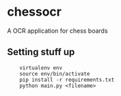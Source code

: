 # chessocr

A OCR application for chess boards

## Setting stuff up

```
    virtualenv env
    source env/bin/activate
    pip install -r requirements.txt
    python main.py <filename>
```
